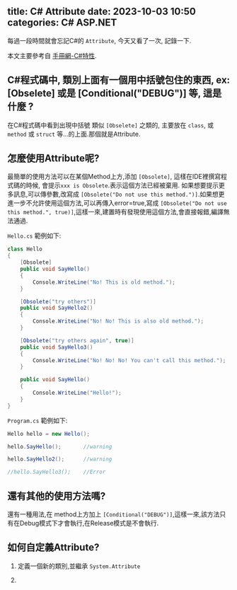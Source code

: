 title: C# Attribute
date: 2023-10-03 10:50
categories: C# ASP.NET
---

每過一段時間就會忘記C#的 `Attribute`, 今天又看了一次, 記錄一下. 

本文主要參考自 [手冊網-C#特性](https://www.shouce.ren/api/view/a/7434).

## C#程式碼中, 類別上面有一個用中括號包住的東西, ex: [Obselete] 或是 [Conditional("DEBUG")] 等, 這是什麼 ?

在C#程式碼中看到出現中括號 類似 `[Obselete]` 之類的, 主要放在 `class`, 或 `method` 或 `struct` 等...的上面.那個就是Attribute.

## 怎麼使用Attribute呢?

最簡單的使用方法可以在某個Method上方,添加 `[Obsolete]`, 這樣在IDE裡撰寫程式碼的時候, 會提示`xxx is Obsolete`.表示這個方法已經被棄用. 如果想要提示更多訊息,可以傳參數,改寫成 `[Obsolete("Do not use this method.")]`.如果想更進一步不允許使用這個方法,可以再傳入error=true,寫成 `[Obsolete("Do not use this method.", true)]`,這樣一來,建置時有發現使用這個方法,會直接報錯,編譯無法通過.

`Hello.cs` 範例如下:

``` cs
class Hello
{
    [Obsolete]
    public void SayHello()
    {
        Console.WriteLine("No! This is old method.");
    }

    [Obsolete("try others")]
    public void SayHello2()
    {
        Console.WriteLine("No! No! This is also old method.");
    }

    [Obsolete("try others again", true)]
    public void SayHello3()
    {
        Console.WriteLine("No! No! No! You can't call this method.");
    }

    public void SayHello()
    {
        Console.WriteLine("Hello!");
    }
}
```

`Program.cs` 範例如下:

``` cs
Hello hello = new Hello();

hello.SayHello();       //warning

hello.SayHello2();      //warning

//hello.SayHello3();    //Error
```

## 還有其他的使用方法嗎?

還有一種用法,在 method上方加上 `[Conditional("DEBUG")]`,這樣一來,該方法只有在Debug模式下才會執行,在Release模式是不會執行.

## 如何自定義Attribute?

1. 定義一個新的類別,並繼承 `System.Attribute`

2. 









